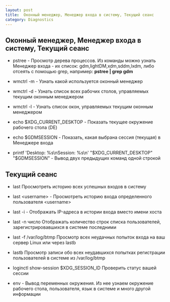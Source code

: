 ```yaml
---
layout: post
title:  Оконный менеджер, Менеджер входа в систему, Текущий сеанс
category: Diagnostics
---
```


## Оконный менеджер, Менеджер входа в систему, Текущий сеанс

- pstree  - 	Просмотр дерева процессов. Из команды можно узнать Менеджер входа - их список: gdm,lightDM,xdm,sddm,lxdm, либо отсеять с помощью grep,
например: **pstree | grep gdm**

- wmctrl -m  -	Узнать какой используется оконный менеджер

- wmctrl -d   -	Узнать список всех рабочих столов, управляемых текущим оконным менеджером

- wmctrl -l  -	Узнать список окон, управляемых текущим оконным менеджером

- echo $XDG_CURRENT_DESKTOP  -	Показать текущее окружение рабочего стола (DE)

- echo $GDMSESSION - 	Показать, какая выбрана сессия (текущая) в Менеджере входа

- printf 'Desktop: %s\nSession: %s\n' "$XDG_CURRENT_DESKTOP" "$GDMSESSION"  -	Вывод двух предыдущих команд одной строкой

## Текущий сеанс

- last 	Просмотреть историю всех успешных входов в систему

- last \<username> -	Просмотреть историю входа определенного пользователя \<username>

- last -i -	Отображать IP-адреса в истории входа вместо имени хоста

- last -n число 	Отображать количество строк списка 
пользователей, зарегистрировавшихся в системе последними

- last -f /var/log/btmp 	Просмотр всех неудачных попыток входа на ваш сервер Linux или через lastb

- lastb 	Просмотр записи обо всех неудавшихся попытках регистрации пользователей в системе из /var/log/btmp

- loginctl show-session $XDG_SESSION_ID 	Проверить статус вашей сессии

- env -	Вывод переменных окружения. Из нее узнаем окружение рабочего стола, пользователя, язык в системе и много другой информации 
